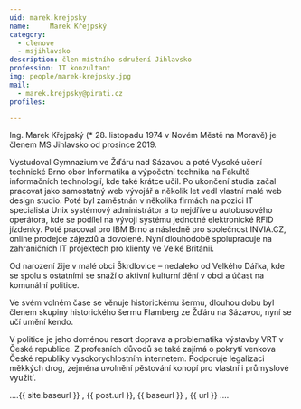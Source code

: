 ```yaml
---
uid: marek.krejpsky
name:     Marek Křejpský
category:
  - clenove
  - msjihlavsko
description: člen místního sdružení Jihlavsko
profession: IT konzultant
img: people/marek-krejpsky.jpg
mail:
  - marek.krejpsky@pirati.cz
profiles:

---
```

Ing. Marek Křejpský (* 28. listopadu 1974 v Novém Městě na Moravě) je členem MS Jihlavsko od prosince 2019. 

Vystudoval Gymnazium ve Žďáru nad Sázavou a poté Vysoké učení technické Brno obor Informatika a výpočetní technika na Fakultě informačních technologíí, kde také krátce učil. Po ukončení studia začal pracovat jako samostatný web vývojář a několik let vedl vlastní malé web design studio. Poté byl zaměstnán v několika firmách na pozici IT specialista Unix systémový administrátor a to nejdříve u autobusového operátora, kde se podílel na vývoji systému jednotné elektronické RFID jízdenky. Poté pracoval pro IBM Brno a následně pro společnost INVIA.CZ, online prodejce zájezdů a dovolené.  Nyní dlouhodobě spolupracuje na zahraničních IT projektech pro klienty ve Velké Británii.

Od narození žije v malé obci Škrdlovice – nedaleko od Velkého Dářka, kde se spolu s ostatními se snaží o aktivní kulturní dění v obci a účast na komunální politice.

Ve svém volném čase se věnuje historickému šermu, dlouhou dobu byl členem skupiny historického šermu Flamberg ze Žďáru na Sázavou, nyní se učí umění kendo.

V politice je jeho doménou resort doprava a problematika výstavby VRT v České republice. Z profesních důvodů se také zajímá o pokrytí venkova České republiky vysokorychlostním internetem. Podporuje legalizaci měkkých drog, zejména uvolnění pěstování konopí pro vlastní i průmyslové využití.  

....{{ site.baseurl }} , {{ post.url }}, {{ baseurl }} , {{ url }}  ....



